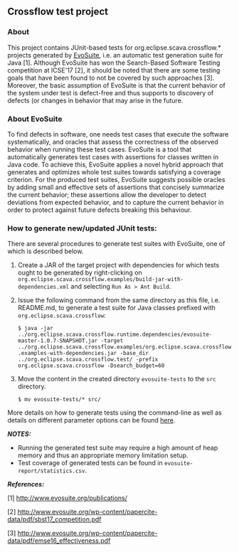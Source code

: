 
## Crossflow test project

### About

This project contains JUnit-based tests for org.eclipse.scava.crossflow.* projects generated by [EvoSuite](http://www.evosuite.org), i.e. an automatic test generation suite for Java [1]. Although EvoSuite has won the Search-Based Software Testing competition at ICSE'17 [2], it should be noted that there are some testing goals that have been found to not be covered by such approaches [3]. Moreover, the basic assumption of EvoSuite is that the current behavior of the system under test is defect-free and thus supports to discovery of defects (or changes in behavior that may arise in the future.


### About EvoSuite
To find defects in software, one needs test cases that execute the software systematically, and oracles that assess the correctness of the observed behavior when running these test cases. EvoSuite is a tool that automatically generates test cases with assertions for classes written in Java code. To achieve this, EvoSuite applies a novel hybrid approach that generates and optimizes whole test suites towards satisfying a coverage criterion. For the produced test suites, EvoSuite suggests possible oracles by adding small and effective sets of assertions that concisely summarize the current behavior; these assertions allow the developer to detect deviations from expected behavior, and to capture the current behavior in order to protect against future defects breaking this behaviour.


### How to generate new/updated JUnit tests:

There are several procedures to generate test suites with EvoSuite, one of which is described below.

 1. Create a JAR of the target project with dependencies for which tests ought to be generated by right-clicking on `org.eclipse.scava.crossflow.examples/build-jar-with-dependencies.xml` and selecting `Run As > Ant Build`.
 2. Issue the following command from the same directory as this file, i.e. README.md, to generate a test suite for Java classes prefixed with `org.eclipse.scava.crossflow`:
	
	`$ java -jar ../org.eclipse.scava.crossflow.runtime.dependencies/evosuite-master-1.0.7-SNAPSHOT.jar -target ../org.eclipse.scava.crossflow.examples/org.eclipse.scava.crossflow.examples-with-dependencies.jar -base_dir ../org.eclipse.scava.crossflow.test/ -prefix org.eclipse.scava.crossflow -Dsearch_budget=60`
 3. Move the content in the created directory `evosuite-tests` to the `src` directory.
	
	`$ mv evosuite-tests/* src/`

More details on how to generate tests using the command-line as well as details on different parameter options can be found [here](http://www.evosuite.org/documentation/commandline/). 


***NOTES:***
- Running the generated test suite may require a high amount of heap memory and thus an appropriate memory limitation setup.
- Test coverage of generated tests can be found in `evosuite-report/statistics.csv`. 


***References:***

[1] http://www.evosuite.org/publications/

[2] http://www.evosuite.org/wp-content/papercite-data/pdf/sbst17_competition.pdf

[3] http://www.evosuite.org/wp-content/papercite-data/pdf/emse16_effectiveness.pdf